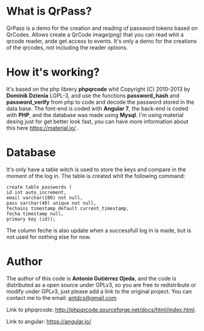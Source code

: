 # What is QrPass?

QrPass is a demo for the creation and reading of password tokens based on QrCodes. Allows create a QrCode image(png) that you can read whit a qrcode reader, ande get access to events. It's only a demo for the creations of the qrcodes, not including the reader options.

# How it's working?
It's based on the php librery **phpqrcode** whit Copyright (C) 2010-2013 by **Dominik Dzienia** LGPL-3, and use the functions **password_hash** and **password_verify** from php to code and decode the password stored in the data base. The font-end is coded with **Angular 7**, the back-end is coded with **PHP**, and the database was made using **Mysql**. I'm using material desing just for get better look fast, you can have more information about this here https://material.io/ .

# Database

It's only have a table witch is used to store the keys and compare in the moment of the log in. The table is created whit the following command:

```
create table passwords (
id int auto_increment,
email varchar(100) not null,
pass varchar(40) unique not null,
fechaini timestamp default current_timestamp,
fecha timestamp null,
primary key (id));
```

The column feche is also update when a successfull log in is made, but is not used for nothing else for now.

# Author

The author of this code is **Antonio Gutiérrez Ojeda**, and the code is distributed as a open source under GPLv3, so you are free to redistribute or modify under GPLv3, just please add a link to the original project.
You can contact me to the email: antdcs@gmail.com

Link to phpqrcode: http://phpqrcode.sourceforge.net/docs/html/index.html.

Link to angular: https://angular.io/

